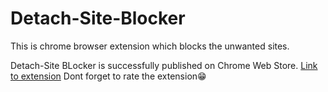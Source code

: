 # Detach-Site-Blocker
This is chrome browser extension which blocks the unwanted sites.

Detach-Site BLocker is successfully published on Chrome Web Store.
[Link to extension](https://chrome.google.com/webstore/detail/detach-site-blocker/glegjejikmaccimjpodjdenlfllhckoo)
Dont forget to rate the extension😁
